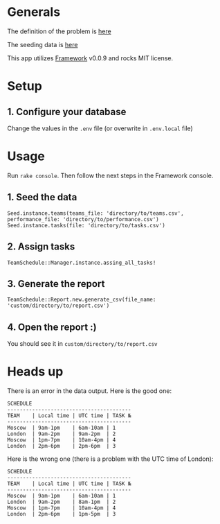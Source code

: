 
# Generals

The definition of the problem is [here](https://gist.github.com/einzige/0012fa419d4dac1456a769f82e9588b4)

The seeding data is [here](https://gist.github.com/einzige/69a5af5a9df1a483c2745f604e4fe1ba)

This app utilizes [Framework](https://github.com/einzige/framework) v0.0.9 and rocks MIT license.

# Setup

## 1. Configure your database
Change the values in the `.env` file (or overwrite in `.env.local` file)

# Usage
Run `rake console`. Then follow the next steps in the Framework console.

## 1. Seed the data
```
Seed.instance.teams(teams_file: 'directory/to/teams.csv', performance_file: 'directory/to/performance.csv')
Seed.instance.tasks(file: 'directory/to/tasks.csv')
```

## 2. Assign tasks
```
TeamSchedule::Manager.instance.assing_all_tasks!
```

## 3. Generate the report
```
TeamSchedule::Report.new.generate_csv(file_name: 'custom/directory/to/report.csv')
```

## 4. Open the report :)
You should see it in `custom/directory/to/report.csv`

# Heads up

There is an error in the data output. Here is the good one:
```
SCHEDULE
----------------------------------------
TEAM    | Local time | UTC time | TASK №
----------------------------------------
Moscow  | 9am-1pm    | 6am-10am | 1
London  | 9am-2pm    | 9am-2pm  | 2
Moscow  | 1pm-7pm    | 10am-4pm | 4
London  | 2pm-6pm    | 2pm-6pm  | 3
```
Here is the wrong one (there is a problem with the UTC time of London):
```
SCHEDULE
----------------------------------------
TEAM    | Local time | UTC time | TASK №
----------------------------------------
Moscow  | 9am-1pm    | 6am-10am | 1
London  | 9am-2pm    | 8am-1pm  | 2
Moscow  | 1pm-7pm    | 10am-4pm | 4
London  | 2pm-6pm    | 1pm-5pm  | 3
```
